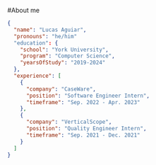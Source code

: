 #About me 
```json
{
  "name": "Lucas Aguiar",
  "pronouns": "he/him"
  "education": {
    "school": "York University",
    "program": "Computer Science",
    "yearsOfStudy": "2019-2024"
  },
  "experience": [
    {
      "company": "CaseWare",
      "position": "Software Engineer Intern",
      "timeframe": "Sep. 2022 - Apr. 2023"
    },
    {
      "company": "VerticalScope",
      "position": "Quality Engineer Intern",
      "timeframe": "Sep. 2021 - Dec. 2021"
    }
  ]
}
```
<!--
**lucasabr/lucasabr** is a ✨ _special_ ✨ repository because its `README.md` (this file) appears on your GitHub profile.

Here are some ideas to get you started:

- 🔭 I’m currently working on ...
- 🌱 I’m currently learning ...
- 👯 I’m looking to collaborate on ...
- 🤔 I’m looking for help with ...
- 💬 Ask me about ...
- 📫 How to reach me: ...
- 😄 Pronouns: ...
- ⚡ Fun fact: ...
-->
